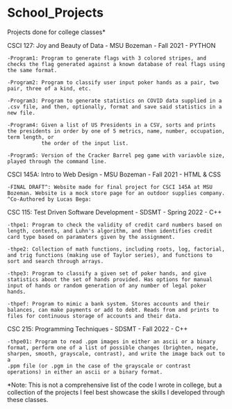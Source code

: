 # School_Projects
Projects done for college classes*
 
CSCI 127: Joy and Beauty of Data - MSU Bozeman - Fall 2021 - PYTHON

    -Program1: Program to generate flags with 3 colored stripes, and checks the flag generated against a known database of real flags using the same format.

    -Program2: Program to classify user input poker hands as a pair, two pair, three of a kind, etc.

    -Program3: Program to generate statistics on COVID data supplied in a .csv file, and then, optionally, format and save said statistics in a new file.

    -Program4: Given a list of US Presidents in a CSV, sorts and prints the presidents in order by one of 5 metrics, name, number, occupation, term length, or
               the order of the input list.

    -Program5: Version of the Cracker Barrel peg game with variavble size, played through the command line.

CSCI 145A: Intro to Web Design - MSU Bozeman - Fall 2021 - HTML & CSS

    -FINAL DRAFT^: Website made for final project for CSCI 145A at MSU Bozeman. Website is a mock store page for an outdoor supplies company.
    ^Co-Authored by Lucas Bega: 

CSC 115: Test Driven Software Development - SDSMT - Spring 2022 - C++

    -thpe1: Program to check the validity of credit card numbers based on length, contents, and Luhn's algorithm, and then identifies credit card type based on paramaters given by the assignment.

    -thpe2: Collection of math functions, including roots, log, factorial, and trig functions (making use of Taylor series), and functions to sort and search through arrays.

    -thpe3: Program to classify a given set of poker hands, and give statistics about the set of hands provided. Has options for manual input of hands or random generation of any number of legal poker hands.

    -thpef: Program to mimic a bank system. Stores accounts and their balances, can make payments or add to debt. Reads from and prints to files for continuous storage of accounts and their data.
    
CSC 215: Programming Techniques - SDSMT - Fall 2022 - C++

    -thpe01: Program to read .ppm images in either an ascii or a binary format, perform one of a list of possible changes (brighten, negate, sharpen, smooth, grayscale, contrast), and write the image back out to a 
    .ppm file (or .pgm in the case of the grayscale or contrast operations) in either an ascii or a binary format.

*Note: This is not a comprehensive list of the code I wrote in college, but a collection of the projects I feel best showcase the skills I developed through these classes.
